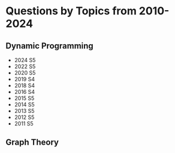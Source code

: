 # Questions by Topics from 2010-2024
## Dynamic Programming
- 2024 S5
- 2022 S5
- 2020 S5
- 2019 S4
- 2018 S4
- 2016 S4
- 2015 S5
- 2014 S5
- 2013 S5
- 2012 S5
- 2011 S5

## Graph Theory
